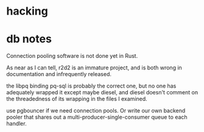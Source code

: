 # hacking

# db notes

Connection pooling software is not done yet in Rust.

As near as I can tell, r2d2 is an immature project, and is both wrong
in documentation and infrequently released.

the libpq binding pq-sql is probably the correct one, but no one has
adequately wrapped it except maybe diesel, and diesel doesn't comment
on the threadedness of its wrapping in the files I examined.

use pgbouncer if we need connection pools. Or write our own backend
pooler that shares out a multi-producer-single-consumer queue to each
handler.

